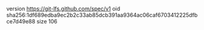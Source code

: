 version https://git-lfs.github.com/spec/v1
oid sha256:1df689edba9ec2b2c33ab85dcb391aa9364ac06caf6703412225dfbce7d49e88
size 106
